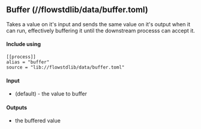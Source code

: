 ## Buffer (//flowstdlib/data/buffer.toml)
Takes a value on it's input and sends the same value on it's output when it can
run, effectively buffering it until the downstream processs can accept it.

#### Include using
```
[[process]]
alias = "buffer"
source = "lib://flowstdlib/data/buffer.toml"
```


#### Input
* (default) - the value to buffer

#### Outputs
* the buffered value